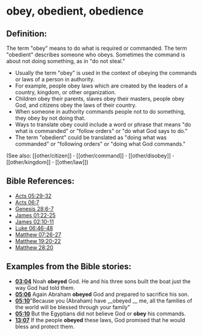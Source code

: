 # obey, obedient, obedience #

## Definition: ##

The term "obey" means to do what is required or commanded. The term "obedient" describes someone who obeys. Sometimes the command is about not doing something, as in "do not steal."

* Usually the term "obey" is used in the context of obeying the commands or laws of a person in authority.
* For example, people obey laws which are created by the leaders of a country, kingdom, or other organization.
* Children obey their parents, slaves obey their masters, people obey God, and citizens obey the laws of their country.
* When someone in authority commands people not to do something, they obey by not doing that.
* Ways to translate obey could include a word or phrase that means "do what is commanded" or "follow orders" or "do what God says to do."
* The term "obedient" could be translated as "doing what was commanded" or "following orders" or "doing what God commands."

(See also: [[other/citizen]] **·** [[other/command]] **·** [[other/disobey]] **·** [[other/kingdom]] **·** [[other/law]])

## Bible References: ##

* [Acts 05:29-32](en/tn/act/help/05/29)
* [Acts 06:7](en/tn/act/help/06/07)
* [Genesis 28:6-7](en/tn/gen/help/28/06)
* [James 01:22-25](en/tn/jas/help/01/22)
* [James 02:10-11](en/tn/jas/help/02/10)
* [Luke 06:46-48](en/tn/luk/help/06/46)
* [Matthew 07:26-27](en/tn/mat/help/07/26)
* [Matthew 19:20-22](en/tn/mat/help/19/20)
* [Matthew 28:20](en/tn/mat/help/28/20)

## Examples from the Bible stories: ##

* __[03:04](en/tn/obs/help/03/04)__ Noah __obeyed__  God. He and his three sons built the boat just the way God had told them.
* __[05:06](en/tn/obs/help/05/06)__ Again Abraham __obeyed__  God and prepared to sacrifice his son.
* __[05:10](en/tn/obs/help/05/10)__"Because you (Abraham) have __obeyed __  me, all the families of the world will be blessed through your family"
* __[05:10](en/tn/obs/help/05/10)__ But the Egyptians did not believe God or __obey__  his commands.
* __[13:07](en/tn/obs/help/13/07)__ If the people __obeyed__  these laws, God promised that he would bless and protect them.